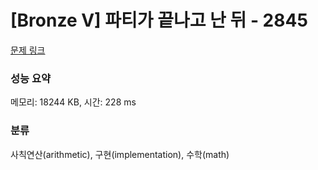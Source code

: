 # [Bronze V] 파티가 끝나고 난 뒤 - 2845 

[문제 링크](https://www.acmicpc.net/problem/2845) 

### 성능 요약

메모리: 18244 KB, 시간: 228 ms

### 분류

사칙연산(arithmetic), 구현(implementation), 수학(math)

